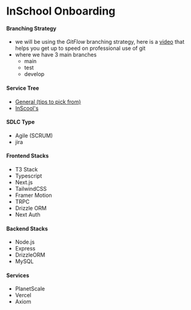 # InSchool Onboarding

#### Branching Strategy
- we will be using the *GitFlow* branching strategy, here is a [video](https://www.youtube.com/watch?v=Uszj_k0DGsg&ab_channel=freeCodeCamp.org) that helps you get up to speed on professional use of git
- where we have 3 main branches
  - main
  - test
  - develop

#### Service Tree
- [General (tips to pick from)](https://miro.com/app/board/uXjVNaLxuLo=/?share_link_id=989018867386#tpicker-content)
- [InScool's](https://miro.com/app/board/uXjVNaLxuLo=/?share_link_id=989018867386#tpicker-content)

#### SDLC Type
- Agile (SCRUM)
- jira

#### Frontend Stacks
- T3 Stack
- Typescript
- Next.js
- TailwindCSS
- Framer Motion
- TRPC
- Drizzle ORM
- Next Auth


#### Backend Stacks
- Node.js
- Express
- DrizzleORM
- MySQL

#### Services
- PlanetScale
- Vercel
- Axiom


